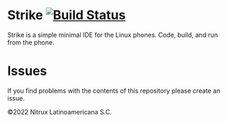 # Strike [![Build Status](https://travis-ci.org/Nitrux/strike.svg?branch=main)](https://travis-ci.org/Nitrux/strike)

Strike is a simple minimal IDE for the Linux phones. Code, build, and run from the phone.

# Issues
If you find problems with the contents of this repository please create an issue.

©2022 Nitrux Latinoamericana S.C.
